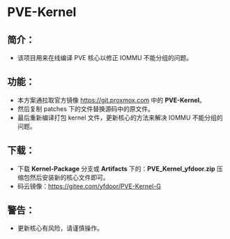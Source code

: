 # PVE-Kernel

## 简介：
- 该项目用来在线编译 PVE 核心以修正 IOMMU 不能分组的问题。

## 功能：
- 本方案通拉取官方镜像 https://git.proxmox.com 中的 **PVE-Kernel**。
- 然后复制 patches 下的文件替换源码中的原文件。
- 最后重新编译打包 kernel 文件，更新核心的方法来解决 IOMMU 不能分组的问题。

## 下载：
- 下载 **Kernel-Package** 分支或 **Artifacts** 下的：**PVE_Kernel_yfdoor.zip** 压缩包然后安装新的核心文件即可。
- 码云镜像：https://gitee.com/yfdoor/PVE-Kernel-G

## 警告：
- 更新核心有风险，请谨慎操作。
